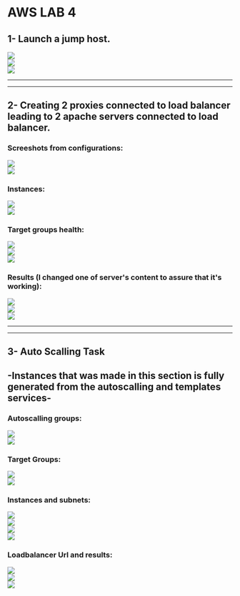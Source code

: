 # **AWS LAB 4**
## **1- Launch a jump host.**
![](https://github.com/abdulrahman102/Sprints_tasks/blob/master/aws/aws_lab_4/Screenshots/1-1.png)  
![](https://github.com/abdulrahman102/Sprints_tasks/blob/master/aws/aws_lab_4/Screenshots/1-2.png)  
![](https://github.com/abdulrahman102/Sprints_tasks/blob/master/aws/aws_lab_4/Screenshots/1-3.png)  

-------------
-------------

## **2- Creating 2 proxies connected to load balancer leading to 2 apache servers connected to load balancer.**
### **Screeshots from configurations:**
![](https://github.com/abdulrahman102/Sprints_tasks/blob/master/aws/aws_lab_4/Screenshots/2-1.png)  
![](https://github.com/abdulrahman102/Sprints_tasks/blob/master/aws/aws_lab_4/Screenshots/2-2.png)  
### **Instances:**
![](https://github.com/abdulrahman102/Sprints_tasks/blob/master/aws/aws_lab_4/Screenshots/2-3.png)  
![](https://github.com/abdulrahman102/Sprints_tasks/blob/master/aws/aws_lab_4/Screenshots/2-4.png)  
### **Target groups health:**
![](https://github.com/abdulrahman102/Sprints_tasks/blob/master/aws/aws_lab_4/Screenshots/2-5.png)  
![](https://github.com/abdulrahman102/Sprints_tasks/blob/master/aws/aws_lab_4/Screenshots/2-6.png)  
![](https://github.com/abdulrahman102/Sprints_tasks/blob/master/aws/aws_lab_4/Screenshots/2-7.png)  
### **Results (I changed one of server's content to assure that it's working):**
![](https://github.com/abdulrahman102/Sprints_tasks/blob/master/aws/aws_lab_4/Screenshots/2-8.png)  
![](https://github.com/abdulrahman102/Sprints_tasks/blob/master/aws/aws_lab_4/Screenshots/2-9.png)  
![](https://github.com/abdulrahman102/Sprints_tasks/blob/master/aws/aws_lab_4/Screenshots/2-10.png)  

-------------
-------------

## **3- Auto Scalling Task**
## **-Instances that was made in this section is fully generated from the autoscalling and templates services-**
### **Autoscalling groups:**
![](https://github.com/abdulrahman102/Sprints_tasks/blob/master/aws/aws_lab_4/Screenshots/3-1.png)  
![](https://github.com/abdulrahman102/Sprints_tasks/blob/master/aws/aws_lab_4/Screenshots/3-2.png)  
### **Target Groups:**
![](https://github.com/abdulrahman102/Sprints_tasks/blob/master/aws/aws_lab_4/Screenshots/3-3.png)  
![](https://github.com/abdulrahman102/Sprints_tasks/blob/master/aws/aws_lab_4/Screenshots/3-4.png)  
### **Instances and subnets:**
![](https://github.com/abdulrahman102/Sprints_tasks/blob/master/aws/aws_lab_4/Screenshots/3-5.png)  
![](https://github.com/abdulrahman102/Sprints_tasks/blob/master/aws/aws_lab_4/Screenshots/3-6.png)  
![](https://github.com/abdulrahman102/Sprints_tasks/blob/master/aws/aws_lab_4/Screenshots/3-7.png)  
![](https://github.com/abdulrahman102/Sprints_tasks/blob/master/aws/aws_lab_4/Screenshots/3-8.png)  
### **Loadbalancer Url and results:**
![](https://github.com/abdulrahman102/Sprints_tasks/blob/master/aws/aws_lab_4/Screenshots/3-9.png)  
![](https://github.com/abdulrahman102/Sprints_tasks/blob/master/aws/aws_lab_4/Screenshots/3-10.png)  
![](https://github.com/abdulrahman102/Sprints_tasks/blob/master/aws/aws_lab_4/Screenshots/3-11.png)  